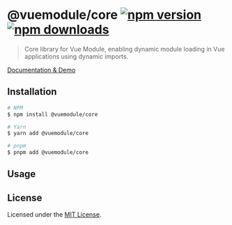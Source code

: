# @vuemodule/core [![npm version](https://img.shields.io/npm/v/@vuemodule/core.svg)](https://npmjs.org/package/@vuemodule/core) [![npm downloads](https://img.shields.io/npm/dm/@vuemodule/core.svg)](https://npmjs.org/package/@vuemodule/core)

> Core library for Vue Module, enabling dynamic module loading in Vue applications using dynamic imports.

[Documentation & Demo](https://vuemodule.org)

## Installation

```bash
# NPM
$ npm install @vuemodule/core

# Yarn
$ yarn add @vuemodule/core

# pnpm
$ pnpm add @vuemodule/core
```

## Usage

## License

Licensed under the [MIT License](./LICENSE).
